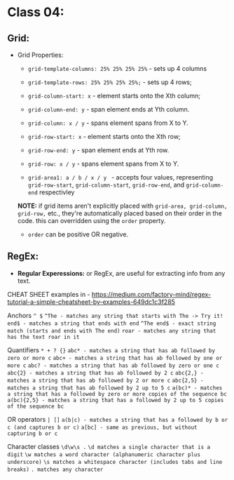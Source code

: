 # Class 04:

## Grid:

- Grid Properties:

  - `grid-template-columns: 25% 25% 25% 25%` - sets up 4 columns
  - `grid-template-rows: 25% 25% 25% 25%;` - sets up 4 rows;
  - `grid-column-start: x` - element starts onto the Xth column;
  - `grid-column-end: y` - span element ends at Yth column.
  - `grid-column: x / y` - spans element spans from X to Y.

  - `grid-row-start: x` - element starts onto the Xth row;
  - `grid-row-end: y` - span element ends at Yth row.
  - `grid-row: x / y` - spans element spans from X to Y.
  - `grid-area1: a / b / x / y ` - accepts four values, representing `grid-row-start`, `grid-column-start`, `grid-row-end`, and `grid-column-end` respectivley

  **NOTE:** if grid items aren't explicitly placed with `grid-area, grid-column, grid-row,` etc., they're automatically placed based on their order in the code. this can overridden using the `order` property.

  - `order` can be positive OR negative.

## RegEx:

- **Regular Experessions:** or RegEx, are useful for extracting info from any text.

CHEAT SHEET examples in - https://medium.com/factory-mind/regex-tutorial-a-simple-cheatsheet-by-examples-649dc1c3f285

Anchors `^ $`
`^The - matches any string that starts with The -> Try it!`
`end$ - matches a string that ends with end`
`^The end$ - exact string match (starts and ends with The end)`
`roar - matches any string that has the text roar in it`

Quantifiers `* + ? {}`
`abc* - matches a string that has ab followed by zero or more c`
`abc+ - matches a string that has ab followed by one or more c`
`abc? - matches a string that has ab followed by zero or one c`
`abc{2} - matches a string that has ab followed by 2 c`
`abc{2,} - matches a string that has ab followed by 2 or more c`
`abc{2,5} - matches a string that has ab followed by 2 up to 5 c`
`a(bc)* - matches a string that has a followed by zero or more copies of the sequence bc`
`a(bc){2,5} - matches a string that has a followed by 2 up to 5 copies of the sequence bc`

OR operators `| []`
`a(b|c) - matches a string that has a followed by b or c (and captures b or c)`
`a[bc] - same as previous, but without capturing b or c`

Character classes `\d\w\s .`
`\d matches a single character that is a digit`
`\w matches a word character (alphanumeric character plus underscore)`
`\s matches a whitespace character (includes tabs and line breaks)`
`. matches any character `
